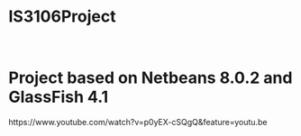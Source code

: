 # IS3106Project
</br>
<h1>Project based on Netbeans 8.0.2 and GlassFish 4.1</h1>
https://www.youtube.com/watch?v=p0yEX-cSQgQ&feature=youtu.be
